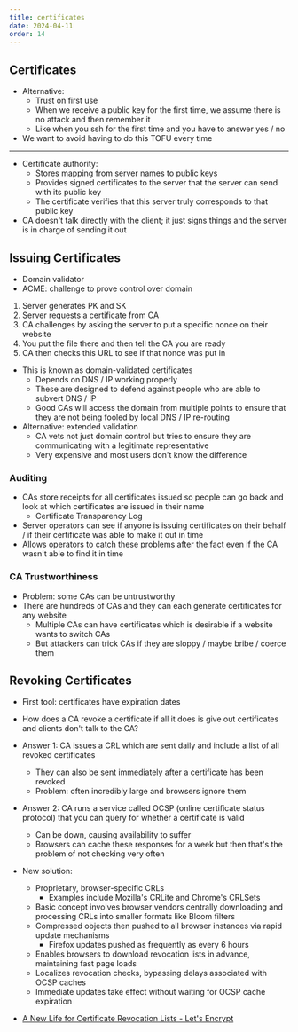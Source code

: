 ```yaml
---
title: certificates
date: 2024-04-11
order: 14
---
```


## Certificates

- Alternative:
  - Trust on first use
  - When we receive a public key for the first time, we assume there is no attack and then remember it
  - Like when you ssh for the first time and you have to answer yes / no
- We want to avoid having to do this TOFU every time

---

- Certificate authority:
  - Stores mapping from server names to public keys
  - Provides signed certificates to the server that the server can send with its public key
  - The certificate verifies that this server truly corresponds to that public key
- CA doesn't talk directly with the client; it just signs things and the server is in charge of sending it out

## Issuing Certificates

- Domain validator
- ACME: challenge to prove control over domain

1. Server generates PK and SK
2. Server requests a certificate from CA
3. CA challenges by asking the server to put a specific nonce on their website
4. You put the file there and then tell the CA you are ready
5. CA then checks this URL to see if that nonce was put in

- This is known as domain-validated certificates
  - Depends on DNS / IP working properly
  - These are designed to defend against people who are able to subvert DNS / IP
  - Good CAs will access the domain from multiple points to ensure that they are not being fooled by local DNS / IP re-routing
- Alternative: extended validation
  - CA vets not just domain control but tries to ensure they are communicating with a legitimate representative
  - Very expensive and most users don't know the difference

### Auditing

- CAs store receipts for all certificates issued so people can go back and look at which certificates are issued in their name
  - Certificate Transparency Log
- Server operators can see if anyone is issuing certificates on their behalf / if their certificate was able to make it out in time
- Allows operators to catch these problems after the fact even if the CA wasn't able to find it in time

### CA Trustworthiness

- Problem: some CAs can be untrustworthy
- There are hundreds of CAs and they can each generate certificates for any website
  - Multiple CAs can have certificates which is desirable if a website wants to switch CAs
  - But attackers can trick CAs if they are sloppy / maybe bribe / coerce them

## Revoking Certificates

- First tool: certificates have expiration dates
- How does a CA revoke a certificate if all it does is give out certificates and clients don't talk to the CA?
- Answer 1: CA issues a CRL which are sent daily and include a list of all revoked certificates
  - They can also be sent immediately after a certificate has been revoked
  - Problem: often incredibly large and browsers ignore them
- Answer 2: CA runs a service called OCSP (online certificate status protocol) that you can query for whether a certificate is valid
  - Can be down, causing availability to suffer
  - Browsers can cache these responses for a week but then that's the problem of not checking very often
- New solution:

  - Proprietary, browser-specific CRLs
    - Examples include Mozilla's CRLite and Chrome's CRLSets
  - Basic concept involves browser vendors centrally downloading and processing CRLs into smaller formats like Bloom filters
  - Compressed objects then pushed to all browser instances via rapid update mechanisms
    - Firefox updates pushed as frequently as every 6 hours
  - Enables browsers to download revocation lists in advance, maintaining fast page loads
  - Localizes revocation checks, bypassing delays associated with OCSP caches
  - Immediate updates take effect without waiting for OCSP cache expiration

- [A New Life for Certificate Revocation Lists - Let's Encrypt](https://letsencrypt.org/2022/09/07/new-life-for-crls.html)
